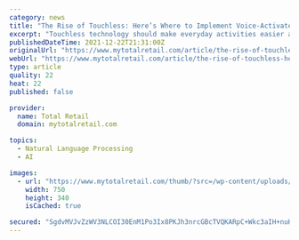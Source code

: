 ```yaml
---
category: news
title: "The Rise of Touchless: Here’s Where to Implement Voice-Activated Technology"
excerpt: "Touchless technology should make everyday activities easier and simpler for the audience. You don’t need to reinvent the wheel; you just need to find existing solutions that you can integrate with existing processes or workflows."
publishedDateTime: 2021-12-22T21:31:00Z
originalUrl: "https://www.mytotalretail.com/article/the-rise-of-touchless-heres-where-to-implement-voice-activated-technology/"
webUrl: "https://www.mytotalretail.com/article/the-rise-of-touchless-heres-where-to-implement-voice-activated-technology/"
type: article
quality: 22
heat: 22
published: false

provider:
  name: Total Retail
  domain: mytotalretail.com

topics:
  - Natural Language Processing
  - AI

images:
  - url: "https://www.mytotalretail.com/thumb/?src=/wp-content/uploads/sites/14/2021/12/GettyImages-1209863794.jpg&w=750&h=340"
    width: 750
    height: 340
    isCached: true

secured: "SgdvMVJvZzWV3NLCOI30EnM1Po3Ix8PKJh3nrcGBcTVQKARpC+Wkc3aIH+nuH9b6mIxHTNghONw+0zIMxc1GYMn4hPDRNoyM9WU0EnEk5ewtI2Hgh3pbtAmPO81/JgdDUUWoRSu2aZPcQeTMDENTHtz82b0KMDBj+zVE6OjQzQfGaodOEzsfn0B4MPSzP6YmzK81buBZXBiIQ1+sMfrpRxcHQzlvSph8q9gdEqQdz+Jnx5b89Dqn9oknrefZmViXZZUxB9B3P+m6DeVNit8WrCTuLIYuUMz2x8mcyLrIWo3dL4R2MR9GIGbdQ8Iu128vDiZrFVk90Zk5jiDjir38uq2OUvnwV6cW+V00khORPLo=;eL3XKd0rIXkgou/tQuKOuA=="
---
```


